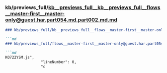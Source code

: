 ### kb/previews_full/kb__previews_full__kb__previews_full__flows__master-first__master-only@guest.har.part054.md.part002.md.md

```md
### kb/previews_full/kb__previews_full__flows__master-first__master-only@guest.har.part054.md.part002.md

```md
### kb/previews_full/flows__master-first__master-only@guest.har.part054.md (part 002)

```md
KO722YSM.js",
                "lineNumber": 0,
                "c
```

```

```

```
